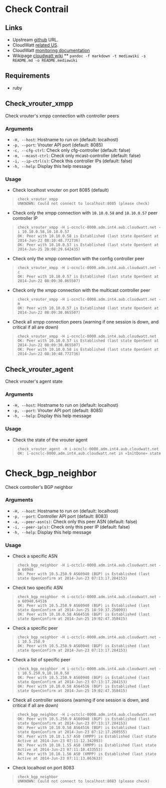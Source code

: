 # Check Contrail

## Links

* Upstream [github](https://github.com/sbadia/contrail-nagios/) URL.
* CloudWatt [related US](https://jira.corp.cloudwatt.com/browse/INGPRD-1100).
* CloudWatt [monitoring documentation](https://wiki.corp.cloudwatt.com/wiki/Op%C3%A9rations/Monitoring_Openstack)
* Wikipage [cloudwatt wiki](https://wiki.corp.cloudwatt.com/wiki/Opérations/Monitoring_OpenContrail)
** `pandoc -f markdown -t mediawiki -s README.md -o README.mediawiki`

## Requirements

* ruby

## Check\_vrouter\_xmpp

Check vrouter's xmpp connection with controller peers

### Arguments

* `-H, --host`: Hostname to run on (default: localhost)
* `-p, --port`: Vrouter API port (default: 8085)
* `-c, --cfg-ctrl`: Check only cfg-controller (default: false)
* `-m, --mcast-ctrl`: Check only mcast-controller (default: false)
* `-i, --ip-ctrl(s)`: Check this controller IPs (default: false)
* `-h, --help`: Display this help message

### Usage

* Check localhost vrouter on port 8085 (default)

>     check_vrouter_xmpp
>     UNKNOWN: Could not connect to localhost:8085 (please check)

* Check only the xmpp connection with `10.10.0.58` and `10.10.0.57` peer controller IP

>     check_vrouter_xmpp -H i-ocnclc-0000.adm.int4.aub.cloudwatt.net -i 10.10.0.58,10.10.0.57
>     OK: Peer with 10.10.0.58 is Established (last state OpenSent at 2014-Jun-22 08:10:48.772736)
>     OK: Peer with 10.10.0.57 is Established (last state OpenSent at 2014-Jun-25 20:08:29.642435)

* Check only the xmpp connection with the config controller peer

>     check_vrouter_xmpp -H i-ocnclc-0000.adm.int4.aub.cloudwatt.net -c
>     OK: Peer with 10.10.0.57 is Established (last state OpenSent at 2014-Jun-22 08:09:30.065507)

* Check only the xmpp connection with the multicast controller peer

>     check_vrouter_xmpp -H i-ocnclc-0000.adm.int4.aub.cloudwatt.net -m
>     OK: Peer with 10.10.0.57 is Established (last state OpenSent at 2014-Jun-22 08:09:30.065507)

* Check all xmpp connection peers (warning if one session is down, and critical if all are down)

>     check_vrouter_xmpp -H i-ocnclc-0000.adm.int4.aub.cloudwatt.net
>     OK: Peer with 10.10.0.57 is Established (last state OpenSent at 2014-Jun-22 08:09:30.065507)
>     OK: Peer with 10.10.0.58 is Established (last state OpenSent at 2014-Jun-22 08:10:48.772736)

## Check\_vrouter\_agent

Check vrouter's agent state

### Arguments

* `-H, --host`: Hostname to run on (default: localhost)
* `-p, --port`: Vrouter API port (default: 8085)
* `-h, --help`: Display this help message

### Usage

* Check the state of the vrouter agent

>     check_vrouter_agent -H i-ocnclc-0000.adm.int4.aub.cloudwatt.net
>     OK: i-ocnclc-0000.adm.int4.aub.cloudwatt.net in «InitDone» state

# Check\_bgp\_neighbor

Check controller's BGP neighbor

### Arguments

* `-H, --host`: Hostname to run on (default: localhost)
* `-p, --port`: Controller API port (default: 8083)
* `-a, --peer-asn(s)`: Check only this peer ASN (default: false)
* `-i, --peer-ip(s)`: Check only this peer IP (default: false)
* `-h, --help`: Display this help message

### Usage

* Check a specific ASN

>     check_bgp_neighbor -H i-octclc-0000.adm.int4.aub.cloudwatt.net -a 60940
>     OK: Peer with 10.5.250.9 AS60940 (BGP) is Established (last state OpenConfirm at 2014-Jun-23 07:13:17.284153)

* Check two specific ASN

>     check_bgp_neighbor -H i-octclc-0000.adm.int4.aub.cloudwatt.net -a 60940,64516
>     OK: Peer with 10.5.250.9 AS60940 (BGP) is Established (last state OpenConfirm at 2014-Jun-25 18:59:37.250093)
>     OK: Peer with 10.10.0.58 AS64516 (BGP) is Established (last state OpenConfirm at 2014-Jun-25 19:02:47.358415)

* Check a specific peer

>     check_bgp_neighbor -H i-octclc-0000.adm.int4.aub.cloudwatt.net -i 10.5.250.9
>     OK: Peer with 10.5.250.9 AS60940 (BGP) is Established (last state OpenConfirm at 2014-Jun-23 07:13:17.284153)

* Check a list of specific peer

>     check_bgp_neighbor -H i-octclc-0000.adm.int4.aub.cloudwatt.net -i 10.5.250.9,10.10.0.58
>     OK: Peer with 10.5.250.9 AS60940 (BGP) is Established (last state OpenConfirm at 2014-Jun-23 07:13:17.284153)
>     OK: Peer with 10.10.0.58 AS64516 (BGP) is Established (last state OpenConfirm at 2014-Jun-25 19:02:47.358415)

* Check all controller sessions (warning if one session is down, and critical if all are down)

>     check_bgp_neighbor -H i-octclc-0000.adm.int4.aub.cloudwatt.net
>     OK: Peer with 10.5.250.9 AS60940 (BGP) is Established (last state OpenConfirm at 2014-Jun-23 07:13:17.284153)
>     OK: Peer with 10.10.0.58 AS64516 (BGP) is Established (last state OpenConfirm at 2014-Jun-23 07:12:17.260555)
>     OK: Peer with 10.10.1.57 AS0 (XMPP) is Established (last state Active at 2014-Jun-23 07:11:12.342093)
>     OK: Peer with 10.10.1.55 AS0 (XMPP) is Established (last state Active at 2014-Jun-23 07:11:10.433553)
>     OK: Peer with 10.10.1.56 AS0 (XMPP) is Established (last state Active at 2014-Jun-23 07:11:13.863633)

* Check localhost on port 8083

>     check_bgp_neighbor
>     UNKNOWN: Could not connect to localhost:8083 (please check)
